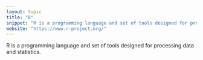 ```yaml
---
layout: topic
title: "R"
snippet: "R is a programming language and set of tools designed for processing data and statistics."
website: "https://www.r-project.org/"
---
```


R is a programming language and set of tools designed for processing data and statistics.

